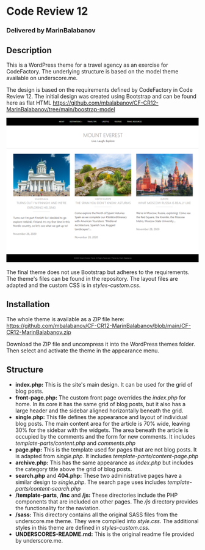 # Code Review 12
### Delivered by MarinBalabanov

## Description
This is a WordPress theme for a travel agency as an exercise for CodeFactory. The underlying structure is based on the model theme available on underscore.me.

The design is based on the requirements defined by CodeFactory in Code Review 12. The initial design was created using Bootstrap and can be found here as flat HTML https://github.com/mbalabanov/CF-CR12-MarinBalabanov/tree/main/boostrap-model

<kbd>![Screenshot](screenshot.png)</kbd>

The final theme does not use Bootstrap but adheres to the requirements. The theme's files can be found in the repository. The layout files are adapted and the custom CSS is in _styles-custom.css_.

## Installation
The whole theme is available as a ZIP file here: https://github.com/mbalabanov/CF-CR12-MarinBalabanov/blob/main/CF-CR12-MarinBalabanov.zip

Download the ZIP file and uncompress it into the WordPress themes folder. Then select and activate the theme in the appearance menu.

## Structure
- __index.php:__ This is the site's main design. It can be used for the grid of blog posts.
- __front-page.php:__ The custom front page overrides the _index.php_ for home. In its core it has the same grid of blog posts, but it also has a large header and the sidebar aligned horizontally beneath the grid.
- __single.php:__ This file defines the appearance and layout of individual blog posts. The main content area for the article is 70% wide, leaving 30% for the sidebar with the widgets. The area beneath the article is occupied by the comments and the form for new comments. It includes _template-parts/content.php_ and _comments.php_
- __page.php:__ This is the template used for pages that are not blog posts. It is adapted from _single.php_.  It includes _template-parts/content-page.php_
- __archive.php:__ This has the same appearance as _index.php_ but includes the category title above the grid of blog posts.
- __search.php__ and __404.php:__ These two administrative pages have a similar design to _single.php_. The search page uses includes _template-parts/content-search.php_
- __/template-parts__, __/inc__ and __/js:__ These directories include the PHP components that are included on other pages. The _/js_ directory provides the functionality for the naviation.
- __/sass:__ This directory contains all the original SASS files from the underscore.me theme. They were compiled into _style.css_. The additional styles in this theme are defined in _styles-custom.css_.
- __UNDERSCORES-README.md:__ This is the original readme file provided by underscore.me.
